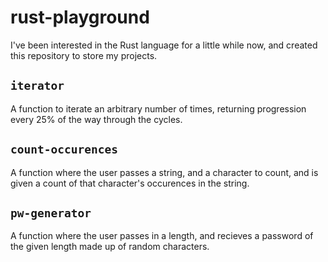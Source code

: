 # rust-playground
I've been interested in the Rust language for a little while now, and created this repository to store my projects.

## `iterator`
A function to iterate an arbitrary number of times, returning progression every 25% of the way through the cycles.

## `count-occurences`
A function where the user passes a string, and a character to count, and is given a count of that character's occurences in the string.

## `pw-generator`
A function where the user passes in a length, and recieves a password of the given length made up of random characters.